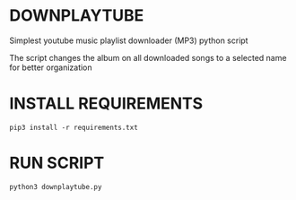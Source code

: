 # DOWNPLAYTUBE
Simplest youtube music playlist downloader (MP3) python script

The script changes the album on all downloaded songs to a selected name for better organization

# INSTALL REQUIREMENTS
`pip3 install -r requirements.txt`
# RUN SCRIPT
`python3 downplaytube.py`
